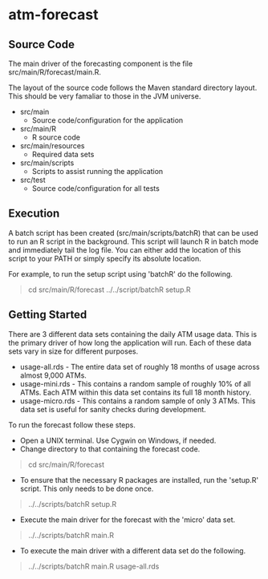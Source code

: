 atm-forecast
============

Source Code
------------
The main driver of the forecasting component is the file src/main/R/forecast/main.R. 

The layout of the source code follows the Maven standard directory layout.  This should be very famaliar to those in the JVM universe.

* src/main
  * Source code/configuration for the application
* src/main/R
  * R source code
* src/main/resources
  * Required data sets
* src/main/scripts
  * Scripts to assist running the application
* src/test
  * Source code/configuration for all tests

Execution
---------
A batch script has been created (src/main/scripts/batchR) that can be used to run an R script in the background.  This script will launch R in batch mode and immediately tail the log file.  You can either add the location of this script to your PATH or simply specify its absolute location.  

For example, to run the setup script using 'batchR' do the following.

> cd src/main/R/forecast
> ../../script/batchR setup.R

Getting Started
---------------

There are 3 different data sets containing the daily ATM usage data.  This is the primary driver of how 
long the application will run.  Each of these data sets vary in size for different purposes.
* usage-all.rds - The entire data set of roughly 18 months of usage across almost 9,000 ATMs. 
* usage-mini.rds - This contains a random sample of roughly 10% of all ATMs.  Each ATM within this data set contains its full 18 month history.
* usage-micro.rds - This contains a random sample of only 3 ATMs.  This data set is useful for sanity checks during development.

To run the forecast follow these steps.
* Open a UNIX terminal.  Use Cygwin on Windows, if needed.
* Change directory to that containing the forecast code.

> cd src/main/R/forecast

* To ensure that the necessary R packages are installed, run the 'setup.R' script.  This only needs to be done once.

> ../../scripts/batchR setup.R

* Execute the main driver for the forecast with the 'micro' data set.

> ../../scripts/batchR main.R

* To execute the main driver with a different data set do the following.

> ../../scripts/batchR main.R usage-all.rds
